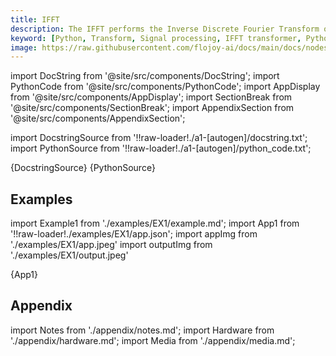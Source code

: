 ```yaml
---
title: IFFT
description: The IFFT performs the Inverse Discrete Fourier Transform on the input signal. With the IFFT algorith, the input signal will be transformed from the frequency domain back into the time domain.
keyword: [Python, Transform, Signal processing, IFFT transformer, Python Inverse Fast Fourier Transform, Signal processing with IFFT, Python frequency analysis, Streamline data analysis, Signal processing transformations, IFFT calculation in Python, Python data manipulation, Accurate data insights, Inverse frequency analysis using IFFT]
image: https://raw.githubusercontent.com/flojoy-ai/docs/main/docs/nodes/TRANSFORMERS/SIGNAL_PROCESSING/IFFT/examples/EX1/output.jpeg
---
```


[//]: # (Custom component imports)

import DocString from '@site/src/components/DocString';
import PythonCode from '@site/src/components/PythonCode';
import AppDisplay from '@site/src/components/AppDisplay';
import SectionBreak from '@site/src/components/SectionBreak';
import AppendixSection from '@site/src/components/AppendixSection';

[//]: # (Docstring)

import DocstringSource from '!!raw-loader!./a1-[autogen]/docstring.txt';
import PythonSource from '!!raw-loader!./a1-[autogen]/python_code.txt';

<DocString>{DocstringSource}</DocString>
<PythonCode GLink='TRANSFORMERS/SIGNAL_PROCESSING/IFFT/IFFT.py'>{PythonSource}</PythonCode>

<SectionBreak />

[//]: # (Examples)

## Examples

import Example1 from './examples/EX1/example.md';
import App1 from '!!raw-loader!./examples/EX1/app.json';
import appImg from './examples/EX1/app.jpeg'
import outputImg from './examples/EX1/output.jpeg'

<AppDisplay 
    nodeLabel='IFFT'
    appImg={appImg}
    outputImg={outputImg}
    >
    {App1}
</AppDisplay>

<Example1 />

<SectionBreak />

[//]: # (Appendix)

## Appendix

import Notes from './appendix/notes.md';
import Hardware from './appendix/hardware.md';
import Media from './appendix/media.md';

<AppendixSection index={0} folderPath='nodes/TRANSFORMERS/SIGNAL_PROCESSING/IFFT/appendix/'><Notes /></AppendixSection>
<AppendixSection index={1} folderPath='nodes/TRANSFORMERS/SIGNAL_PROCESSING/IFFT/appendix/'><Hardware /></AppendixSection>
<AppendixSection index={2} folderPath='nodes/TRANSFORMERS/SIGNAL_PROCESSING/IFFT/appendix/'><Media /></AppendixSection>
